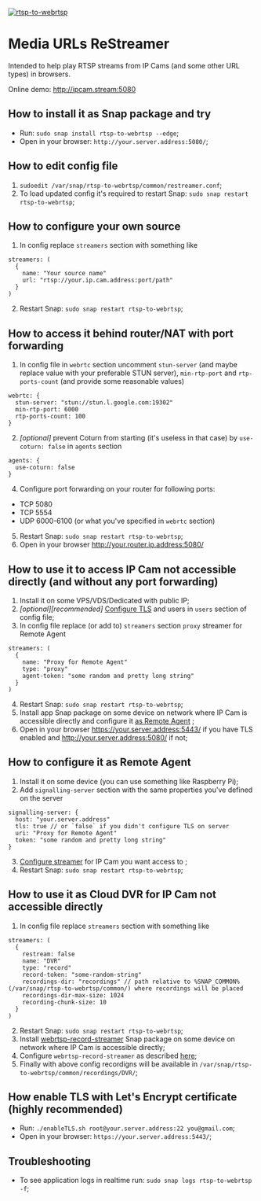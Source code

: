 [![rtsp-to-webrtsp](https://snapcraft.io/rtsp-to-webrtsp/badge.svg)](https://snapcraft.io/rtsp-to-webrtsp)

# Media URLs ReStreamer

Intended to help play RTSP streams from IP Cams (and some other URL types) in browsers.

Online demo: http://ipcam.stream:5080

## How to install it as Snap package and try
* Run: `sudo snap install rtsp-to-webrtsp --edge`;
* Open in your browser: `http://your.server.address:5080/`;

## How to edit config file
1. `sudoedit /var/snap/rtsp-to-webrtsp/common/restreamer.conf`;
2. To load updated config it's required to restart Snap: `sudo snap restart rtsp-to-webrtsp`;

## How to configure your own source
1. In config replace `streamers` section with something like
```
streamers: (
  {
    name: "Your source name"
    url: "rtsp://your.ip.cam.address:port/path"
  }
)
```
2. Restart Snap: `sudo snap restart rtsp-to-webrtsp`;

## How to access it behind router/NAT with port forwarding
1. In config file in `webrtc` section uncomment `stun-server` (and maybe replace value with your preferable STUN server), `min-rtp-port` and `rtp-ports-count` (and provide some reasonable values)
```
webrtc: {
  stun-server: "stun://stun.l.google.com:19302"
  min-rtp-port: 6000
  rtp-ports-count: 100
}
```
2. _[optional]_ prevent Coturn from starting (it's useless in that case) by `use-coturn: false` in `agents` section
```
agents: {
  use-coturn: false
}
```   
4. Configure port forwarding on your router for following ports:
  * TCP 5080
  * TCP 5554
  * UDP 6000-6100 (or what you've specified in `webrtc` section)
5. Restart Snap: `sudo snap restart rtsp-to-webrtsp`;
6. Open in your browser http://your.router.ip.address:5080/

## How to use it to access IP Cam not accessible directly (and without any port forwarding)
1. Install it on some VPS/VDS/Dedicated with public IP;
2. _[optional][recommended]_ [Configure TLS](#how-enable-tls-with-lets-encrypt-certificate-highly-recommended) and users in `users` section of config file;
3. In config file replace (or add to) `streamers` section `proxy` streamer for Remote Agent
```
streamers: (
  {
    name: "Proxy for Remote Agent"
    type: "proxy"
    agent-token: "some random and pretty long string"
  }
)
```
4. Restart Snap: `sudo snap restart rtsp-to-webrtsp`;
5. Install app Snap package on some device on network where IP Cam is accessible directly and configure it [as Remote Agent](https://github.com/WebRTSP/RecordStreamer#how-to-configure-it-as-remote-agent) ;
6. Open in your browser https://your.server.address:5443/ if you have TLS enabled and http://your.server.address:5080/ if not;

## How to configure it as Remote Agent
1. Install it on some device (you can use something like Raspberry Pi);
2. Add `signalling-server` section with the same properties you've defined on the server
```
signalling-server: {
  host: "your.server.address"
  tls: true // or `false` if you didn't configure TLS on server
  uri: "Proxy for Remote Agent"
  token: "some random and pretty long string"
}
```
3. [Configure streamer](#how-to-configure-your-own-source) for IP Cam you want access to ;
4. Restart Snap: `sudo snap restart rtsp-to-webrtsp`;

## How to use it as Cloud DVR for IP Cam not accessible directly
1. In config file replace `streamers` section with something like
```
streamers: (
  {
    restream: false
    name: "DVR"
    type: "record"
    record-token: "some-random-string"
    recordings-dir: "recordings" // path relative to %SNAP_COMMON% (/var/snap/rtsp-to-webrtsp/common/) where recordings will be placed
    recordings-dir-max-size: 1024
    recording-chunk-size: 10
  }
)
```
2. Restart Snap: `sudo snap restart rtsp-to-webrtsp`;
3. Install [webrtsp-record-streamer](https://github.com/WebRTSP/RecordStreamer#how-to-install-it-as-snap-package) Snap package on some device on network where IP Cam is accessible directly;
4. Configure `webrtsp-record-streamer` as described [here](https://github.com/WebRTSP/RecordStreamer#how-to-use-it-as-streamer-for-cloud-dvr-with-motion-detection);
5. Finally with above config recordigns will be available in `/var/snap/rtsp-to-webrtsp/common/recordings/DVR/`;

## How enable TLS with Let's Encrypt certificate (highly recommended)
* Run: `./enableTLS.sh root@your.server.address:22 you@gmail.com`;
* Open in your browser: `https://your.server.address:5443/`;

## Troubleshooting
* To see application logs in realtime run: `sudo snap logs rtsp-to-webrtsp -f`;
